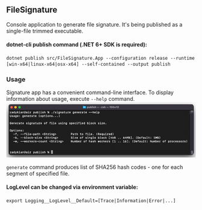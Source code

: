 ## FileSignature
Console application to generate file signature.
It's being published as a single-file trimmed executable.

#### dotnet-cli publish command (.NET 6+ SDK is required):
```
dotnet publish src/FileSignature.App --configuration release --runtime [win-x64|linux-x64|osx-x64] --self-contained --output publish
```

### Usage
Signature app has a convenient command-line interface. To display information about usage, execute `--help` command.
![example](./docs/cli-example.png)

`generate` command produces list of SHA256 hash codes - one for each segment of specified file.

#### LogLevel can be changed via environment variable:
```
export Logging__LogLevel__Default=[Trace|Information|Error|...]
```